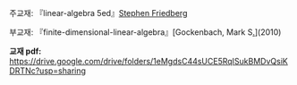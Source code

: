 주교재:  『linear-algebra 5ed』[Stephen Friedberg](2018)

부교재: 『finite-dimensional-linear-algebra』[Gockenbach, Mark S[.](https://www.notion.so/2010)](2010)

**교재 pdf:** https://drive.google.com/drive/folders/1eMgdsC44sUCE5RqISukBMDvQsiKDRTNc?usp=sharing
